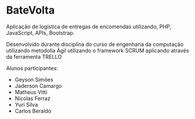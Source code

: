 # BateVolta
Aplicação de logística de entregas de encomendas utilizando, PHP, JavaScript, APIs, Bootstrap.

Desenvolvido durante disciplina do curso de engenharia da computação utilizando metodolia Ágil utilizando o framework SCRUM aplicando através da ferramenta TRELLO

Alunos participantes: 
- Geyson Simões
- Jaderson Camargo
- Matheus Vitti
- Nicolas Ferraz
- Yuri Silva
- Carlos Beraldo
